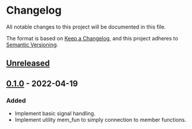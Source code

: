 # Changelog

All notable changes to this project will be documented in this file.

The format is based on [Keep a Changelog](https://keepachangelog.com/en/1.0.0/),
and this project adheres to [Semantic Versioning](https://semver.org/spec/v2.0.0.html).

## [Unreleased]

## [0.1.0] - 2022-04-19

### Added

- Implement basic signal handling.
- Implement utility mem_fun to simply connection to member functions.

[Unreleased]: https://github.com/rioki/rsig/commits/master

[0.1.0]: https://github.com/rioki/c9y/commits/v0.1.0
